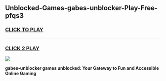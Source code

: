 
## Unblocked-Games-gabes-unblocker-Play-Free-pfqs3
<h3>
<a href="https://premium76.site?title=gabes-unblocker&ref=12A">CLICK TO PLAY</a></h3>
<hr>

<h3>
<a href="https://premium76.site?title=gabes-unblocker&ref=12A">CLICK 2 PLAY</a>
  
</h3>

<a href="https://premium76.site?title=gabes-unblocker&ref=12A"><img src="https://clearcache.store/games.png"></a>


**gabes-unblocker games unblocked: Your Gateway to Fun and Accessible Online Gaming**
